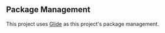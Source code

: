 ## Package Management

This project uses [Glide](https://glide.sh) as this project's package management.
